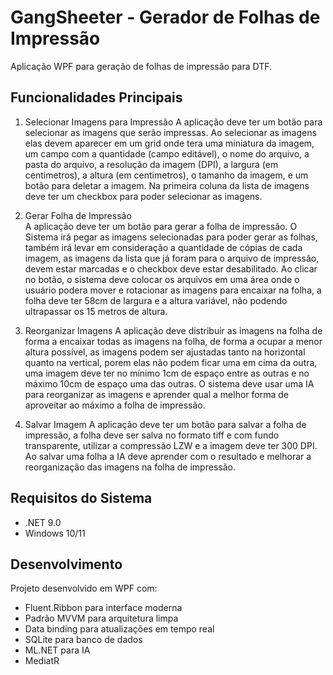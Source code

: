 # GangSheeter - Gerador de Folhas de Impressão

Aplicação WPF para geração de folhas de impressão para DTF.

## Funcionalidades Principais

1. Selecionar Imagens para Impressão
    A aplicação deve ter um botão para selecionar as imagens que serão impressas.
    Ao selecionar as imagens elas devem aparecer em um grid onde tera uma miniatura da imagem, um campo com a quantidade (campo editável), o nome do arquivo, a pasta do arquivo, a resolução da imagem (DPI), a largura (em centimetros), a altura (em centimetros), o tamanho da imagem, e um botão para deletar a imagem.
    Na primeira coluna da lista de imagens deve ter um checkbox para poder selecionar as imagens.

2. Gerar Folha de Impressão    
    A aplicação deve ter um botão para gerar a folha de impressão.
    O Sistema irá pegar as imagens selecionadas para poder gerar as folhas, também irá levar em consideração a quantidade de cópias de cada imagem, as imagens da lista que já foram para o arquivo de impressão, devem estar marcadas e o checkbox deve estar desabilitado.
    Ao clicar no botão, o sistema deve colocar os arquivos em uma área onde o usuário podera mover e rotacionar as imagens para encaixar na folha, a folha deve ter 58cm de largura e a altura variável, não podendo ultrapassar os 15 metros de altura.

3. Reorganizar Imagens
    A aplicação deve distribuir as imagens na folha de forma a encaixar todas as imagens na folha, de forma a ocupar a menor altura possível, as imagens podem ser ajustadas tanto na horizontal quanto na vertical, porem elas não podem ficar uma em cima da outra, uma imagem deve ter no mínimo 1cm de espaço entre as outras e no máximo 10cm de espaço uma das outras.
    O sistema deve usar uma IA para reorganizar as imagens e aprender qual a melhor forma de aproveitar ao máximo a folha de impressão.

4. Salvar Imagem
    A aplicação deve ter um botão para salvar a folha de impressão, a folha deve ser salva no formato tiff e com fundo transparente, utilizar a compressão LZW e a imagem deve ter 300 DPI.
    Ao salvar uma folha a IA deve aprender com o resultado e melhorar a reorganização das imagens na folha de impressão.


## Requisitos do Sistema
- .NET 9.0
- Windows 10/11

## Desenvolvimento
Projeto desenvolvido em WPF com:
- Fluent.Ribbon para interface moderna
- Padrão MVVM para arquitetura limpa
- Data binding para atualizações em tempo real
- SQLite para banco de dados
- ML.NET para IA
- MediatR